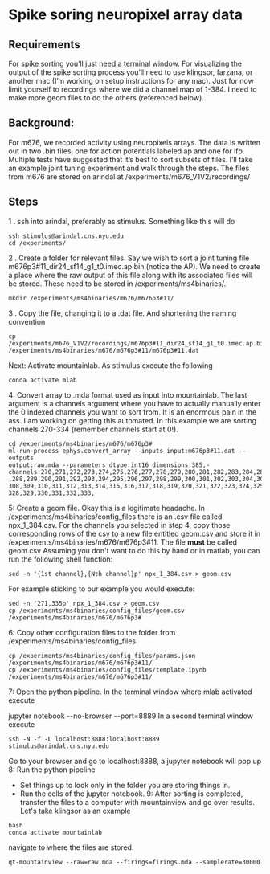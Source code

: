 # Spike soring neuropixel array data

## Requirements

For spike sorting you’ll just need a terminal window. For visualizing the output of the spike
sorting process you’ll need to use klingsor, farzana, or another mac (I’m working on setup
instructions for any mac). Just for now limit yourself to recordings where we did a channel map
of 1-384. I need to make more geom files to do the others (referenced below).

## Background:

For m676, we recorded activity using neuropixels arrays. The data is written out in two .bin files,
one for action potentials labeled ap and one for lfp. Multiple tests have suggested that it’s best
to sort subsets of files. I’ll take an example joint tuning experiment and walk through the steps.
The files from m676 are stored on arindal at /experiments/m676_V1V2/recordings/

## Steps

1 . ssh into arindal, preferably as stimulus. Something like this will do
~~~~
ssh stimulus@arindal.cns.nyu.edu
cd /experiments/
~~~~
2 . Create a folder for relevant files. Say we wish to sort a joint tuning file
m676p3#11_dir24_sf14_g1_t0.imec.ap.bin (notice the AP). We need to create a place
where the raw output of this file along with its associated files will be stored. These need to
be stored in /experiments/ms4binaries/.
~~~~
mkdir /experiments/ms4binaries/m676/m676p3#11/
~~~~
3 . Copy the file, changing it to a .dat file. And shortening the naming convention
~~~~
cp /experiments/m676_V1V2/recordings/m676p3#11_dir24_sf14_g1_t0.imec.ap.bin /experiments/ms4binaries/m676/m676p3#11/m676p3#11.dat
~~~~
Next: Activate mountainlab.
As stimulus execute the following
~~~~
conda activate mlab
~~~~
4: Convert array to .mda format used as input into mountainlab. The last argument is a
channels argument where you have to actually manually enter the 0 indexed channels you want
to sort from. It is an enormous pain in the ass. I am working on getting this automated. In this
example we are sorting channels 270-334 (remember channels start at 0!).
~~~~
cd /experiments/ms4binaries/m676/m676p3#
ml-run-process ephys.convert_array --inputs input:m676p3#11.dat --outputs
output:raw.mda --parameters dtype:int16 dimensions:385,-
channels:270,271,272,273,274,275,276,277,278,279,280,281,282,283,284,285,286,
,288,289,290,291,292,293,294,295,296,297,298,299,300,301,302,303,304,305,306,307,
308,309,310,311,312,313,314,315,316,317,318,319,320,321,322,323,324,325,326,327,
328,329,330,331,332,333,
~~~~
5: Create a geom file. Okay this is a legitimate headache. In
/experiments/ms4binaries/config_files there is an .csv file called npx_1_384.csv.
For the channels you selected in step 4, copy those corresponding rows of the csv to a
new file entitled geom.csv and store it in /experiments/ms4binaries/m676/m676p3#11.
The file **must** be called geom.csv
Assuming you don't want to do this by hand or in matlab, you can run the following shell
function:
~~~~
sed -n '{1st channel},{Nth channel}p' npx_1_384.csv > geom.csv
~~~~
For example sticking to our example you would execute:
~~~~
sed -n '271,335p' npx_1_384.csv > geom.csv
cp /experiments/ms4binaries/config_files/geom.csv
/experiments/ms4binaries/m676/m676p3#
~~~~
6: Copy other configuration files to the folder from /experiments/ms4binaries/config_files
~~~~
cp /experiments/ms4binaries/config_files/params.json
/experiments/ms4binaries/m676/m676p3#11/
cp /experiments/ms4binaries/config_files/template.ipynb
/experiments/ms4binaries/m676/m676p3#11/
~~~~
7: Open the python pipeline. In the terminal window where mlab activated execute

jupyter notebook --no-browser --port=8889
In a second terminal window execute
~~~~
ssh -N -f -L localhost:8888:localhost:8889 stimulus@arindal.cns.nyu.edu
~~~~
Go to your browser and go to localhost:8888, a jupyter notebook will pop up
8: Run the python pipeline
* Set things up to look only in the folder you are storing things in.
* Run the cells of the jupyter notebook.
9: After sorting is completed, transfer the files to a computer with mountainview and go
over results. Let's take klingsor as an example
~~~~
bash
conda activate mountainlab
~~~~
navigate to where the files are stored.
~~~~
qt-mountainview --raw=raw.mda --firings=firings.mda --samplerate=30000
~~~~

